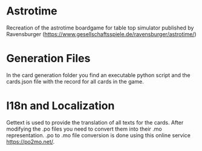 # Astrotime
Recreation of the astrotime boardgame for table top simulator published by Ravensburger (https://www.gesellschaftsspiele.de/ravensburger/astrotime/)


# Generation Files

In the card generation folder you find an executable python script and the cards.json file with the record for all cards in the game.

# I18n and Localization
Gettext is used to provide the translation of all texts for the cards.
After modifying the .po files you need to convert them into their .mo representation.
.po to .mo file conversion is done using this online service https://po2mo.net/.